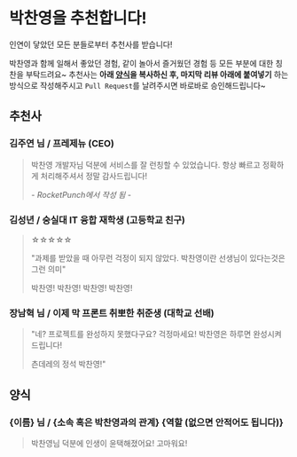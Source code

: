 # 박찬영을 추천합니다!
인연이 닿았던 모든 분들로부터 추천사를 받습니다!

박찬영과 함께 일해서 좋았던 경험, 같이 놀아서 즐거웠던 경험 등 모든 부분에 대한 칭찬을 부탁드려요~ 추천사는 **아래 [양식](#양식)을 복사하신 후, 마지막 리뷰 아래에 붙여넣기** 하는 방식으로 작성해주시고 ```Pull Request```를 날려주시면 바로바로 승인해드립니다~
## 추천사
### 김주연 님 / 프레제뉴 (CEO)
> 박찬영 개발자님 덕분에 서비스를 잘 런칭할 수 있었습니다. 항상 빠르고 정확하게 처리해주셔서 정말 감사드립니다!
> 
> \- *RocketPunch에서 작성 됨* -
### 김성년 / 숭실대 IT 융합 재학생 (고등학교 친구)
> ☆☆☆☆☆
>
> "과제를 받았을 때 아무런 걱정이 되지 않았다. 박찬영이란 선생님이 있다는것은 그런 의미"
> 
> 박찬영! 박찬영! 박찬영! 박찬영!

### 장남혁 님 / 이제 막 프론트 취뽀한 취준생 (대학교 선배)
> "네? 프로젝트를 완성하지 못했다구요? 걱정마세요! 박찬영은 하루면 완성시켜드립니다! 
> 
> 츤데레의 정석 박찬영!"

## 양식
### {이름} 님 / {소속 혹은 박찬영과의 관계} {역할 (없으면 안적어도 됩니다)}
> 박찬영님 덕분에 인생이 윤택해졌어요! 고마워요!
